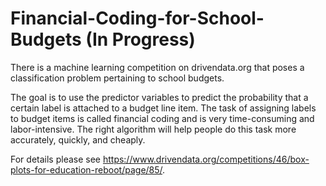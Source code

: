 # Financial-Coding-for-School-Budgets (In Progress)

There is a machine learning competition on drivendata.org that poses a classification problem pertaining to school budgets. 

The goal is to use the predictor variables to predict the probability that a certain label is attached to a budget line item. The task of assigning labels to budget items is called financial coding and is very time-consuming and labor-intensive.  The right algorithm will help people do this task more accurately, quickly, and cheaply.

For details please see https://www.drivendata.org/competitions/46/box-plots-for-education-reboot/page/85/. 


